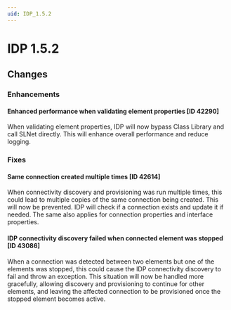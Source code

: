 ```yaml
---
uid: IDP_1.5.2
---
```


# IDP 1.5.2

## Changes

### Enhancements

#### Enhanced performance when validating element properties [ID 42290]

When validating element properties, IDP will now bypass Class Library and call SLNet directly. This will enhance overall performance and reduce logging.

### Fixes

#### Same connection created multiple times [ID 42614]

When connectivity discovery and provisioning was run multiple times, this could lead to multiple copies of the same connection being created. This will now be prevented. IDP will check if a connection exists and update it if needed. The same also applies for connection properties and interface properties.

#### IDP connectivity discovery failed when connected element was stopped [ID 43086]

When a connection was detected between two elements but one of the elements was stopped, this could cause the IDP connectivity discovery to fail and throw an exception. This situation will now be handled more gracefully, allowing discovery and provisioning to continue for other elements, and leaving the affected connection to be provisioned once the stopped element becomes active.
